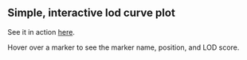 Simple, interactive lod curve plot
----------------------------------------------------------------------

See it in action [here](http://www.biostat.wisc.edu/~kbroman/D3/lod_curve).

Hover over a marker to see the marker name, position, and LOD score.
